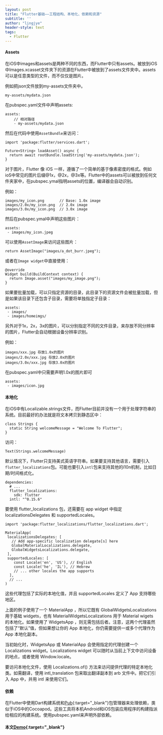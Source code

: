 ```yaml
---
layout: post
title: "Flutter基础——工程结构、本地化、依赖和资源"
subtitle: ''
author: "lingjye"
header-style: text
tags:
  - Flutter
---
```


#### Assets

在iOS中images和assets是两种不同的东西，而Flutter中只有assets。被放到iOS中Images.xcasset文件夹下的资源在Flutter中被放到了assets文件夹中。assets可以是任意类型的文件，而不仅仅是图片。

例如把json文件放到my-assets文件夹中。

```
my-assets/mydata.json
```

在pubspec.yaml文件中声明assets:

```
assets:
	// 相对路径
	- my-assets/mydata.json
```

然后在代码中使用`AssetBundle`来访问：

```
import 'package:flutter/services.dart';

Future<String> loadAsset() async {
  return await rootBundle.loadString('my-assets/mydata.json');
}
```

对于图片，Flutter 像 iOS 一样，遵循了一个简单的基于像素密度的格式。例如ioS中常见的图片后缀@1x，@2x，@3x等。Flutter中的assets可以被放到任何文件夹家中，在pubspec.ymal指明assets的位置，编译器会自动识别。

例如：

```
images/my_icon.png       // Base: 1.0x image
images/2.0x/my_icon.png  // 2.0x image
images/3.0x/my_icon.png  // 3.0x image
```

然后在pubspec.ymal中声明这些图片：

```
assets:
 - images/my_icon.jpeg
```

可以使用`AssetImage`来访问这些图片：

```
return AssetImage("images/a_dot_burr.jpeg");
```

或者在`Image widget`中直接使用：

```
@override
Widget build(BuildContext context) {
  return Image.asset("images/my_image.png");
}
```

如果要批量加载，可以只指定资源的目录，此目录下的资源文件会被批量加载，但是如果该目录下还包含子目录，需要将单独指定子目录：

```
assets:
 - images/
 - images/homeimgs/
```

另外对于1x，2x，3x的图片，可以分别指定不同的文件目录，来存放不同分辨率的图片，Flutter会自动根据设备分辨率识别。

例如：

```
images/xxx.jpg 存放1.0x的图片
images/2.0x/xxx.jpg 存放2.0x的图片
images/3.0x/xxx.jpg 存放3.0x的图片

```

在pubspec.yaml中只需要声明1.0x的图片即可

```
assets:
 - images/icon.jpg
```

#### 本地化

在iOS中有Localizable.strings文件，而Flutter目前并没有一个用于处理字符串的系统。目前最好的办法就是将文本拷贝到静态区中：

```
class Strings {
  static String welcomeMessage = "Welcome To Flutter";
}
```

访问：

```
Text(Strings.welcomeMessage)
```

默认情况下，Flutter只支持美式英语字符串。如果要支持其他语言，需要引入 `flutter_localizations`包。可能也要引入`intl`包来支持其他的i10n机制，比如日期/时间格式化。

```
dependencies:
  # ...
  flutter_localizations:
    sdk: flutter
  intl: "^0.15.6"
```

要使用 flutter_localizations 包，还需要在 app widget 中指定 localizationsDelegates 和 supportedLocales。

```
import 'package:flutter_localizations/flutter_localizations.dart';

MaterialApp(
 localizationsDelegates: [
   // Add app-specific localization delegate[s] here
   GlobalMaterialLocalizations.delegate,
   GlobalWidgetsLocalizations.delegate,
 ],
 supportedLocales: [
    const Locale('en', 'US'), // English
    const Locale('he', 'IL'), // Hebrew
    // ... other locales the app supports
  ],
  // ...
)
```

这些代理包括了实际的本地化值，并且 supportedLocales 定义了 App 支持哪些地区。

上面的例子使用了一个 MaterialApp ，所以它既有 GlobalWidgetsLocalizations 用于基础 widgets，也有 MaterialWidgetsLocalizations 用于 Material wigets 的本地化。如果使用了 WidgetsApp ，则无需包括后者。注意，这两个代理虽然包括了“默认”值，但如果想让你的 App 本地化，你仍需要提供一或多个代理作为 App 本地化副本。

当初始化时，WidgetsApp 或 MaterialApp 会使用指定的代理创建一个 Localizations widget。Localizations widget 可以随时从当前上下文中访问设备的地点，或者使用 Window.locale。

要访问本地化文件，使用 Localizations.of() 方法来访问提供代理的特定本地化类。如需翻译，使用 intl_translation 包来取出翻译副本到 arb 文件中。把它们引入 App 中，并用 intl 来使用它们。

#### 依赖

在Flutter中使用Dart构建系统和[Pub](https://pub.dev/flutter/packages){:target="_blank"}包管理器来处理依赖，类似于iOS中的Cocoapod。这些工具将本机Android和iOS包装应用程序的构建指派给相应的构建系统。使用pubspec.yaml来声明外部依赖。

#### 本文[Demo](https://github.com/lingjye/Flutter-Learning/tree/master/helloworld){:target="_blank"}
